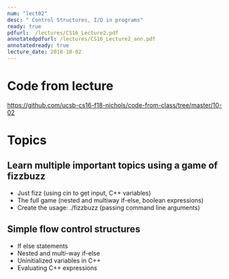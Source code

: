 ```yaml
---
num: "lect02"
desc: " Control Structures, I/O in programs"
ready: true
pdfurl:  /lectures/CS16_Lecture2.pdf
annotatedpdfurl: /lectures/CS16_Lecture2_ann.pdf
annotatedready: true
lecture_date: 2018-10-02
---
```


# Code from lecture

<https://github.com/ucsb-cs16-f18-nichols/code-from-class/tree/master/10-02>

# Topics

## Learn multiple important topics using a game of fizzbuzz

* Just fizz (using cin to get input, C++ variables)
* The full game (nested and multiway if-else, boolean expressions)
* Create the usage: ./fizzbuzz <number> (passing command line arguments)

## Simple flow control structures

* If else statements
* Nested and multi-way if-else
* Uninitialized variables in C++
* Evaluating C++ expressions

